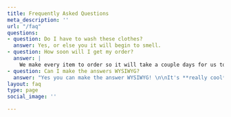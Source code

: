 ```yaml
---
title: Frequently Asked Questions
meta_description: ''
url: "/faq"
questions:
- question: Do I have to wash these clothes?
  answer: Yes, or else you it will begin to smell.
- question: How soon will I get my order?
  answer: |
    We make every item to order so it will take a couple days for us to process your order and print your shirt. After processing
- question: Can I make the answers WYSIWYG?
  answer: "Yes you can make the answer WYSIWYG! \n\nIt's **really cool**!"
layout: faq
type: page
social_image: ''

---
```

